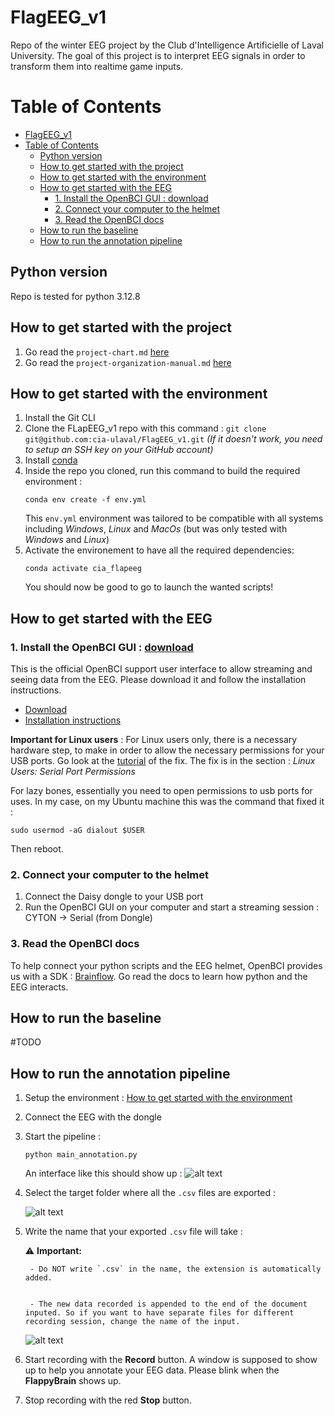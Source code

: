 


# FlagEEG_v1
Repo of the winter EEG project by the Club d'Intelligence Artificielle of Laval University. The goal of this project is to interpret EEG signals in order to transform them into realtime game inputs.

# Table of Contents
- [FlagEEG\_v1](#flageeg_v1)
- [Table of Contents](#table-of-contents)
  - [Python version](#python-version)
  - [How to get started with the project](#how-to-get-started-with-the-project)
  - [How to get started with the environment](#how-to-get-started-with-the-environment)
  - [How to get started with the EEG](#how-to-get-started-with-the-eeg)
    - [1. Install the OpenBCI GUI : download](#1-install-the-openbci-gui--download)
    - [2. Connect your computer to the helmet](#2-connect-your-computer-to-the-helmet)
    - [3. Read the OpenBCI docs](#3-read-the-openbci-docs)
  - [How to run the baseline](#how-to-run-the-baseline)
  - [How to run the annotation pipeline](#how-to-run-the-annotation-pipeline)

## Python version
Repo is tested for python 3.12.8

## How to get started with the project
1. Go read the `project-chart.md` [here](/misc/management/project-chart.md)
2. Go read the `project-organization-manual.md` [here](misc/management/project-organization-manual.md)

## How to get started with the environment
1. Install the Git CLI
2. Clone the FLapEEG_v1 repo with this command : 
```git clone git@github.com:cia-ulaval/FlagEEG_v1.git```
_(If it doesn't work, you need to setup an SSH key on your GitHub account)_
1. Install [conda](https://anaconda.org/anaconda/conda)
2. Inside the repo you cloned, run this command to build the required environment : 
   ```
   conda env create -f env.yml
   ```
   This `env.yml` environment was tailored to be compatible with all systems including *Windows*, *Linux* and *MacOs* (but was only tested with *Windows* and *Linux*)
3. Activate the environement to have all the required dependencies: 
   ```
   conda activate cia_flapeeg
   ```
   You should now be good to go to launch the wanted scripts!

## How to get started with the EEG
### 1. Install the OpenBCI GUI : [download](https://openbci.com/downloads)
This is the official OpenBCI support user interface to allow streaming and seeing data from the EEG. Please download it and follow the installation instructions.
- [Download](https://openbci.com/downloads)
- [Installation instructions](https://docs.openbci.com/Software/OpenBCISoftware/GUIDocs/)

**Important for Linux users** : For Linux users only, there is a necessary hardware step, to make in order to allow the necessary permissions for your USB ports. Go look at the [tutorial](https://docs.openbci.com/Software/OpenBCISoftware/GUIDocs/#linux-users-serial-port-permissions) of the fix. The fix is in the section : _Linux Users: Serial Port Permissions_

For lazy bones, essentially you need to open permissions to usb ports for uses. In my case, on my Ubuntu machine this was the command that fixed it :

```sudo usermod -aG dialout $USER```

Then reboot.

### 2. Connect your computer to the helmet
1. Connect the Daisy dongle to your USB port
2. Run the OpenBCI GUI on your computer and start a streaming session : CYTON -> Serial (from Dongle) 

### 3. Read the OpenBCI docs
To help connect your python scripts and the EEG helmet, OpenBCI provides us with a SDK : [Brainflow](https://docs.openbci.com/ForDevelopers/SoftwareDevelopment/). Go read the docs to learn how python and the EEG interacts.


## How to run the baseline
#TODO

## How to run the annotation pipeline
1. Setup the environment : [How to get started with the environment](#how-to-get-started-with-the-environment)

2. Connect the EEG with the dongle
3. Start the pipeline : 

    `python main_annotation.py`

    An interface like this should show up : 
    ![alt text](docs/README_images/image.png)
4. Select the target folder where all the `.csv` files are exported : 

    ![alt text](docs/README_images/image1.png)
5. Write the name that your exported `.csv` file will take :

    ⚠️ **Important:** 

        - Do NOT write `.csv` in the name, the extension is automatically   added.


        - The new data recorded is appended to the end of the document  inputed. So if you want to have separate files for different recording session, change the name of the input.


    ![alt text](docs/README_images/image2.png)

5. Start recording with the **Record** button. A window is supposed to show up to help you annotate your EEG data. Please blink when the **FlappyBrain** shows up.

6. Stop recording with the red **Stop** button.

